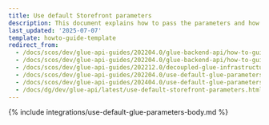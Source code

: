 ```yaml
---
title: Use default Storefront parameters
description: This document explains how to pass the parameters and how to use them in code
last_updated: '2025-07-07'
template: howto-guide-template
redirect_from:
  - /docs/scos/dev/glue-api-guides/202204.0/glue-backend-api/how-to-guides/glue-parameters-usage.html
  - /docs/scos/dev/glue-api-guides/202204.0/glue-backend-api/how-to-guides/how-to-use-ootb-glue-parameters.html
  - /docs/scos/dev/glue-api-guides/202212.0/decoupled-glue-infrastructure/how-to-guides/how-to-use-ootb-glue-parameters.html
  - /docs/scos/dev/glue-api-guides/202204.0/use-default-glue-parameters.html
  - /docs/scos/dev/glue-api-guides/202404.0/use-default-glue-parameters.html
  - /docs/dg/dev/glue-api/latest/use-default-storefront-parameters.html
---
```


{% include integrations/use-default-glue-parameters-body.md %}
